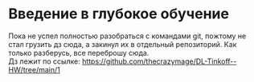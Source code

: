 # Введение в глубокое обучение   

Пока не успел полностью разобраться с командами git, пожтому не стал грузить дз сюда, а закинул их в отдельный репозиторий. Как только разберусь, все переброшу сюда.  
Дз лежит по ссылке:
https://github.com/thecrazymage/DL-Tinkoff--HW/tree/main/1
